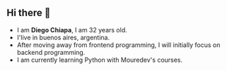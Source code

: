## Hi there 👋

- I am **Diego Chiapa**, I am 32 years old.
- I'live in buenos aires, argentina.
- After moving away from frontend programming, I will initially focus on backend programming.
- I am currently learning Python with Mouredev's courses.
